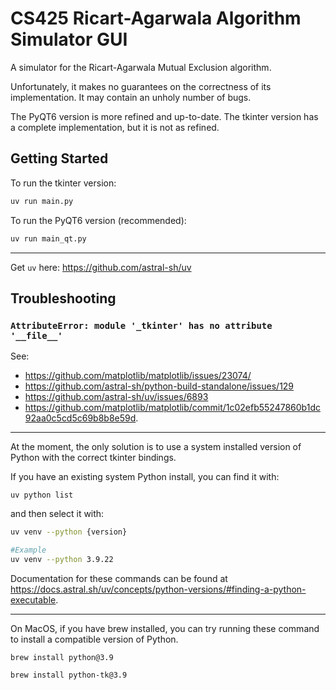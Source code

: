 # CS425 Ricart-Agarwala Algorithm Simulator GUI

A simulator for the Ricart-Agarwala Mutual Exclusion algorithm.

Unfortunately, it makes no guarantees on the correctness of its implementation. It may contain an unholy number of bugs.

The PyQT6 version is more refined and up-to-date. The tkinter version has a complete implementation, but it is not as refined.

## Getting Started

To run the tkinter version:

```bash
uv run main.py
```

To run the PyQT6 version (recommended):

```bash
uv run main_qt.py
```

---

Get `uv` here: <https://github.com/astral-sh/uv>

## Troubleshooting

### `AttributeError: module '_tkinter' has no attribute '__file__'`

See:

- <https://github.com/matplotlib/matplotlib/issues/23074/>
- <https://github.com/astral-sh/python-build-standalone/issues/129>
- <https://github.com/astral-sh/uv/issues/6893>
- <https://github.com/matplotlib/matplotlib/commit/1c02efb55247860b1dc92aa0c5cd5c69b8b8e59d>.

---

At the moment, the only solution is to use a system installed version of Python with the correct tkinter bindings.

If you have an existing system Python install, you can find it with:

```
uv python list
```

and then select it with:

```bash
uv venv --python {version}

#Example
uv venv --python 3.9.22
```

Documentation for these commands can be found at <https://docs.astral.sh/uv/concepts/python-versions/#finding-a-python-executable>.

---

On MacOS, if you have brew installed, you can try running these command to install a compatible version of Python.

```
brew install python@3.9

brew install python-tk@3.9
```
